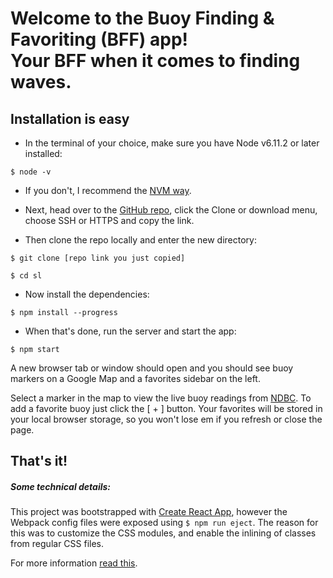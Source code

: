 # Welcome to the Buoy Finding & Favoriting (BFF) app! <br>Your BFF when it comes to finding waves.

## Installation is easy

- In the terminal of your choice, make sure you have Node v6.11.2 or later installed:

`$ node -v`

- If you don't, I recommend the [NVM way](https://www.sitepoint.com/quick-tip-multiple-versions-node-nvm/).

- Next, head over to the [GitHub repo](https://github.com/zickonezero/sl),
click the Clone or download menu, choose SSH or HTTPS and copy the link.

- Then clone the repo locally and enter the new directory:

`$ git clone [repo link you just copied]`

`$ cd sl`

- Now install the dependencies:

`$ npm install --progress`

- When that's done, run the server and start the app:

`$ npm start`

A new browser tab or window should open and you should see buoy markers on a Google Map and a favorites sidebar on the left.

Select a marker in the map to view the live buoy readings from [NDBC](http://www.ndbc.noaa.gov/rss/ndbc_obs_search.php?lat=40N&lon=73W&radius=100).
To add a favorite buoy just click the [ + ] button.
Your favorites will be stored in your local browser storage, so you won't lose em
if you refresh or close the page.

## That's it!

##### Some technical details:

This project was bootstrapped with [Create React App](https://github.com/facebookincubator/create-react-app),
however the Webpack config files were exposed using `$ npm run eject`. The reason for this
was to customize the CSS modules, and enable the inlining of classes from regular CSS files.

For more information [read this](https://medium.com/nulogy/how-to-use-css-modules-with-create-react-app-9e44bec2b5c2).
